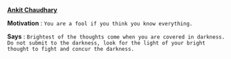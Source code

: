 **[Ankit Chaudhary](http://www.linkedin.com/profile/public-profile-settings?trk=prof-edit-edit-public_profile)**

**Motivation** : ```You are a fool if you think you know everything.```

**Says** : ```Brightest of the thoughts come when you are covered in darkness. Do not submit to the darkness, look for the light of your bright thought to fight and concur the darkness.```

